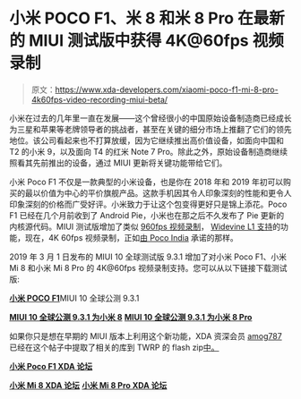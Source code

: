 # 小米 POCO F1、米 8 和米 8 Pro 在最新的 MIUI 测试版中获得 4K@60fps 视频录制

> 原文：<https://www.xda-developers.com/xiaomi-poco-f1-mi-8-pro-4k60fps-video-recording-miui-beta/>

小米在过去的几年里一直在发展——这个曾经很小的中国原始设备制造商已经成长为三星和苹果等老牌领导者的挑战者，甚至在关键的细分市场上推翻了它们的领先地位。该公司看起来也不打算放缓，因为它继续推出高价值设备，如面向中国和 T2 的小米 9，以及面向 T4 的红米 Note 7 Pro。除此之外，原始设备制造商继续照看其先前推出的设备，通过 MIUI 更新将关键功能带给它们。

小米 Poco F1 不仅是一款典型的小米设备，也是你在 2018 年和 2019 年初可以购买的最以价值为中心的平价旗舰产品。这款手机因其令人印象深刻的性能和更令人印象深刻的价格而广受好评。小米致力于让这个包变得更好只是锦上添花。Poco F1 已经在几个月前收到了 Android Pie，小米也在那之后不久发布了 Pie 更新的内核源代码。MIUI 测试版增加了类似 [960fps 视频录制](https://www.xda-developers.com/xiaomi-poco-f1-miui-10-beta-960fps/)， [Widevine L1 支持](https://www.xda-developers.com/xiaomi-poco-f1-widevine-l1-miui-beta/)的功能，现在，4K 60fps 视频录制，正如[由 Poco India](https://www.xda-developers.com/xiaomi-poco-f1-4k-60-fps-video-recording-update/) 承诺的那样。

2019 年 3 月 1 日发布的 MIUI 10 全球测试版 9.3.1 增加了对小米 Poco F1、小米 Mi 8 和小米 Mi 8 Pro 的 4K@60fps 视频录制支持。您可以从以下链接下载测试版:

[**小米 POCO F1**](https://bigota.d.miui.com/9.3.1/miui_POCOF1Global_9.3.1_715ba77723_9.0.zip)MIUI 10 全球公测 9.3.1

[**MIUI 10 全球公测 9.3.1 为小米 8**](https://bigota.d.miui.com/9.3.1/miui_MI8Global_9.3.1_c52738dffa_9.0.zip) [**MIUI 10 全球公测 9.3.1 为小米 8 Pro**](https://bigota.d.miui.com/9.3.1/miui_MI8UDGlobal_9.3.1_e644d42213_9.0.zip)

如果你只是想在早期的 MIUI 版本上利用这个新功能，XDA 资深会员 [amog787](https://forum.xda-developers.com/member.php?u=8950490) 已经在这个帖子中提取了相关的库到 TWRP 的 flash zip[中。](https://forum.xda-developers.com/poco-f1/themes/4k-60fps-official-libs-miui-9-3-1-t3906046)

[**小米 Poco F1 XDA 论坛**](https://forum.xda-developers.com/poco-f1)

[**小米 Mi 8 XDA 论坛**](https://forum.xda-developers.com/mi-8) [**小米 Mi 8 Pro XDA 论坛**](https://forum.xda-developers.com/mi-8-pro)